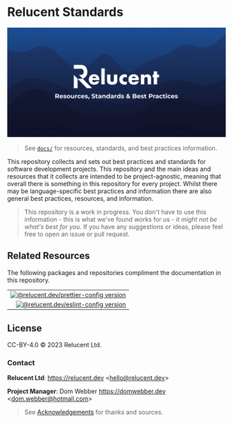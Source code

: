 # Relucent Standards

![Relucent Resources, Standards & Best Practices Cover Image](cover.png)

> See [`docs/`](docs/) for resources, standards, and best practices information.

This repository collects and sets out best practices and standards for software
development projects. This repository and the main ideas and resources that it
collects are intended to be project-agnostic, meaning that overall there is
something in this repository for every project. Whilst there may be
language-specific best practices and information there are also general best
practices, resources, and information.

> This repository is a work in progress. You don't have to use this information
> \- this is what we've found works for us - _it might not be what's best for
> you_. If you have any suggestions or ideas, please feel free to open an issue
> or pull request.

## Related Resources

The following packages and repositories compliment the documentation in this
repository.

|                                                                   |
| ----------------------------------------------------------------: |
| [![@relucent.dev/prettier-config version][]][prettier-config-npm] |
|     [![@relucent.dev/eslint-config version][]][eslint-config-npm] |

[prettier-config-npm]: https://npmjs.com/@relucent.dev/prettier-config
[@relucent.dev/prettier-config version]:
  https://img.shields.io/npm/v/%40relucent.dev/prettier-config?label=%40relucent.dev%2Fprettier-config
[eslint-config-npm]: https://npmjs.com/@relucent.dev/eslint-config
[@relucent.dev/eslint-config version]:
  https://img.shields.io/npm/v/%40relucent.dev/eslint-config?label=%40relucent.dev%2Feslint-config

## License

CC-BY-4.0 &copy; 2023 Relucent Ltd.

### Contact

**Relucent Ltd**: <https://relucent.dev> <<hello@relucent.dev>>

**Project Manager**: Dom Webber <https://domwebber.dev>
<<dom.webber@hotmail.com>>

> See [Acknowledgements](ACKNOWLEDGEMENTS.md) for thanks and sources.
